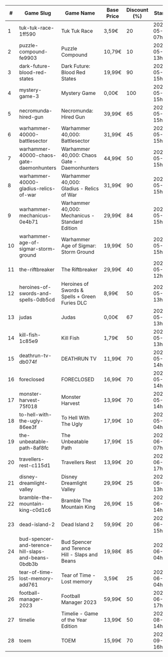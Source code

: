 |#|Game Slug|Game Name|Base Price|Discount (%)|Starts|Ends|
|---|---|---|---|---|---|---|
|1|tuk-tuk-race-1ff590|Tuk Tuk Race|3,59€|20|2023-05-25 07h|2023-06-01 07h|
|2|puzzle-compound-fe9903|Puzzle Compound|10,79€|10|2023-05-25 13h|2023-06-01 13h|
|3|dark-future-blood-red-states|Dark Future: Blood Red States|19,99€|90|2023-05-25 15h|2023-06-01 15h|
|4|mystery-game-3|Mystery Game|0,00€|100|2023-05-25 15h|2023-06-01 15h|
|5|necromunda-hired-gun|Necromunda: Hired Gun|39,99€|65|2023-05-25 15h|2023-06-01 15h|
|6|warhammer-40000-battlesector|Warhammer 40,000: Battlesector|31,99€|45|2023-05-25 15h|2023-06-01 15h|
|7|warhammer-40000-chaos-gate-daemonhunters|Warhammer 40,000: Chaos Gate - Daemonhunters|44,99€|50|2023-05-25 15h|2023-06-01 15h|
|8|warhammer-40000-gladius-relics-of-war|Warhammer 40,000: Gladius - Relics of War|31,99€|90|2023-05-25 15h|2023-06-01 15h|
|9|warhammer-mechanicus-0e4b71|Warhammer 40,000: Mechanicus - Standard Edition|29,99€|84|2023-05-25 15h|2023-06-01 15h|
|10|warhammer-age-of-sigmar-storm-ground|Warhammer Age of Sigmar: Storm Ground|19,99€|50|2023-05-25 15h|2023-06-01 15h|
|11|the-riftbreaker|The Riftbreaker|29,99€|40|2023-05-29 12h|2023-06-15 12h|
|12|heroines-of-swords-and-spells-0db5cd|Heroines of Swords & Spells + Green Furies DLC|8,99€|50|2023-05-29 13h|2023-06-05 13h|
|13|judas|Judas|0,00€|67|2023-05-29 13h|2023-06-05 13h|
|14|kill-fish-1c85e9|Kill Fish|1,79€|50|2023-05-29 13h|2023-06-05 13h|
|15|deathrun-tv-db074f|DEATHRUN TV|11,99€|70|2023-05-29 14h|2023-06-05 14h|
|16|foreclosed|FORECLOSED|16,99€|70|2023-05-29 14h|2023-06-05 14h|
|17|monster-harvest-75f018|Monster Harvest|13,99€|70|2023-05-29 14h|2023-06-05 14h|
|18|to-hell-with-the-ugly-86ee3f|To Hell With The Ugly|17,99€|10|2023-05-30 04h|2023-06-06 04h|
|19|the-unbeatable-path-8af8fc|The Unbeatable Path|17,99€|15|2023-06-01 07h|2023-06-11 07h|
|20|travellers-rest-c115d1|Travellers Rest|13,99€|20|2023-06-01 17h|2023-06-15 17h|
|21|disney-dreamlight-valley|Disney Dreamlight Valley|29,99€|25|2023-06-02 13h|2023-06-15 13h|
|22|bramble-the-mountain-king-c0d1c6|Bramble The Mountain King|26,99€|15|2023-06-05 14h|2023-06-12 14h|
|23|dead-island-2|Dead Island 2|59,99€|20|2023-06-06 15h|2023-06-15 15h|
|24|bud-spencer-and-terence-hill-slaps-and-beans-0bdb3b|Bud Spencer and Terence Hill - Slaps and Beans|19,98€|85|2023-06-16 04h|2023-08-02 04h|
|25|tear-of-time-lost-memory-add761|Tear of Time - Lost memory|3,59€|25|2023-06-21 04h|2023-06-28 04h|
|26|football-manager-2023|Football Manager 2023|59,99€|50|2023-06-22 17h|2023-07-13 17h|
|27|timelie|Timelie - Game of the Year Edition|13,99€|50|2023-08-01 14h|2023-08-15 14h|
|28|toem|TOEM|15,99€|70|2023-09-11 16h|2023-09-24 16h|
